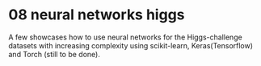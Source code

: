 # 08 neural networks higgs

A few showcases how to use neural networks for the Higgs-challenge datasets with increasing complexity using scikit-learn, Keras(Tensorflow) and Torch (still to be done).




